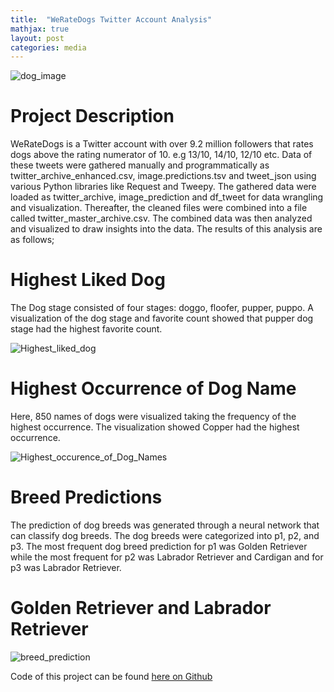 ```yaml
---
title:  "WeRateDogs Twitter Account Analysis"
mathjax: true
layout: post
categories: media
---
```



![dog_image](https://user-images.githubusercontent.com/96656540/212531909-0b61fc95-2ee7-49ce-9299-9e1e82735066.jpg)

# Project Description
WeRateDogs is a Twitter account with over 9.2 million followers that rates dogs above the rating numerator of 10. e.g 13/10, 14/10, 12/10 etc. 
Data of these tweets were gathered manually and programmatically as twitter_archive_enhanced.csv, image.predictions.tsv and tweet_json using various 
Python libraries like Request and Tweepy. The gathered data were loaded as twitter_archive, image_prediction and df_tweet for data wrangling and visualization. 
Thereafter, the cleaned files were combined into a file called twitter_master_archive.csv.
The combined data was then analyzed and visualized to draw insights into the data. The results of this analysis are as follows;

# Highest Liked Dog
The Dog stage consisted of four stages: doggo, floofer, pupper, puppo. 
A visualization of the dog stage and favorite count showed that pupper dog stage had the highest favorite count.

![Highest_liked_dog](https://user-images.githubusercontent.com/96656540/212532309-b589e3e8-6b13-4f88-b374-31705a2b7185.png)

# Highest Occurrence of Dog Name
Here, 850 names of dogs were visualized taking the frequency of the highest occurrence. The visualization showed Copper had the highest occurrence.

![Highest_occurence_of_Dog_Names](https://user-images.githubusercontent.com/96656540/212532436-2bc7845e-2740-4de4-993a-867c18e6f74c.png)

# Breed Predictions
The prediction of dog breeds was generated through a neural network that can classify dog breeds. The dog breeds were categorized into p1, p2, and p3. 
The most frequent dog breed prediction for p1 was Golden Retriever while the most frequent for p2 was Labrador Retriever and Cardigan and for p3 was Labrador Retriever.

# Golden Retriever and Labrador Retriever
![breed_prediction](https://user-images.githubusercontent.com/96656540/212533166-cf84382b-3f59-4918-b7b2-3df0e5fea207.png)

Code of this project can be found [here on Github](https://github.com/sakinahali/We_Rate_Dogs-Dataset)
